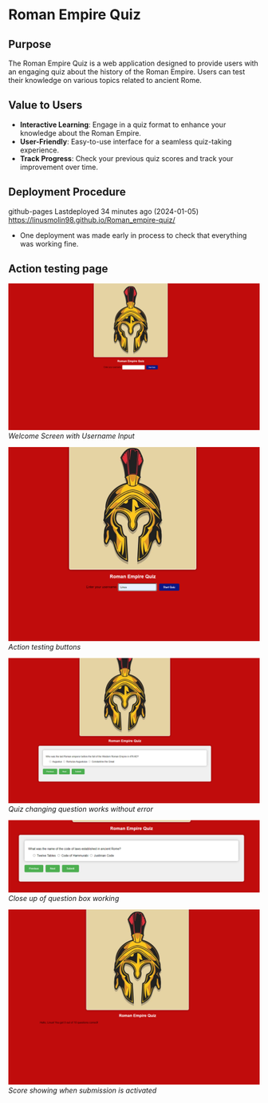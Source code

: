 # Roman Empire Quiz

## Purpose

The Roman Empire Quiz is a web application designed to provide users with an engaging quiz about the history of the Roman Empire. Users can test their knowledge on various topics related to ancient Rome.

## Value to Users

- **Interactive Learning**: Engage in a quiz format to enhance your knowledge about the Roman Empire.
- **User-Friendly**: Easy-to-use interface for a seamless quiz-taking experience.
- **Track Progress**: Check your previous quiz scores and track your improvement over time.

## Deployment Procedure

github-pages
Lastdeployed 34 minutes ago (2024-01-05)
<https://linusmolin98.github.io/Roman_empire-quiz/>

- One deployment was made early in process to check that everything was working fine. 

## Action testing page 

![Welcome Screen](/screenshots/action_testing.png)
*Welcome Screen with Username Input*

![Quiz Question](/screenshots/action_testing2.png)
*Action testing buttons*

![Quiz Result](/screenshots/action_testing3.png)
*Quiz changing question works without error*

![Quiz Result](/screenshots/action_testingxx.png)
*Close up of question box working*

![Quiz Result](/screenshots/action_testingxxxx.png)
*Score showing when submission is activated*